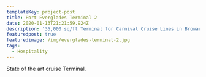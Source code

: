 ```yaml
---
templateKey: project-post
title: Port Everglades Terminal 2
date: 2020-01-13T21:21:59.924Z
description: '35,000 sq/ft Terminal for Carnival Cruise Lines in Broward County, FL.'
featuredpost: true
featuredimage: /img/everglades-terminal-2.jpg
tags:
  - Hospitality
---
```

State of the art cruise Terminal.
